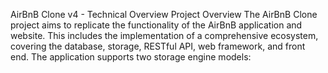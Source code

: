 AirBnB Clone v4 - Technical Overview
Project Overview
The AirBnB Clone project aims to replicate the functionality of the AirBnB application and website. This includes the implementation of a comprehensive ecosystem, covering the database, storage, RESTful API, web framework, and front end. The application supports two storage engine models:
